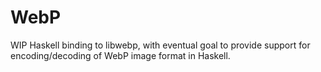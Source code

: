 # WebP

WIP Haskell binding to libwebp, with eventual goal to provide support for
encoding/decoding of WebP image format in Haskell.
